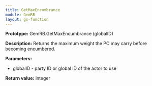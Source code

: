 ```yaml
---
title: GetMaxEncumbrance
module: GemRB
layout: gs-function
---
```


**Prototype:** GemRB.GetMaxEncumbrance (globalID)

**Description:** Returns the maximum weight the PC may carry before 
becoming encumbered.

**Parameters:** 
  * globalID - party ID or global ID of the actor to use

**Return value:** integer
